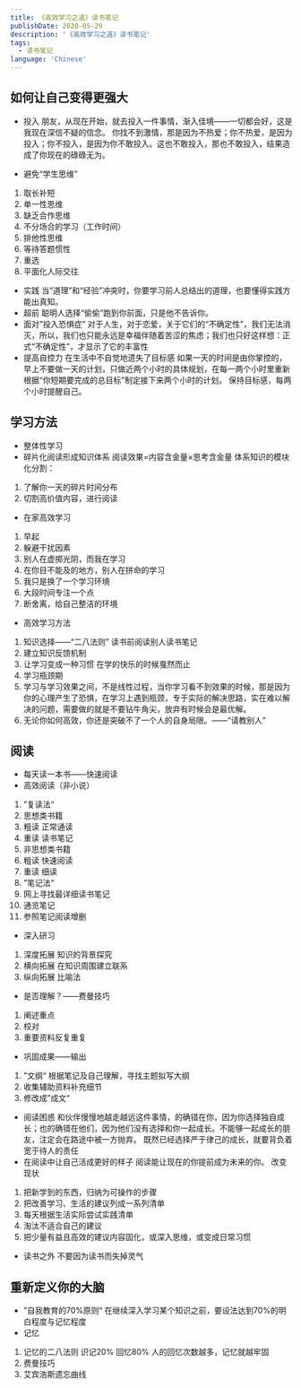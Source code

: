 ```yaml
---
title: 《高效学习之道》读书笔记
publishDate: 2020-05-29
description: '《高效学习之道》读书笔记'
tags:
  - 读书笔记
language: 'Chinese'
---
```


## 如何让自己变得更强大

- 投入
  朋友，从现在开始，就去投入一件事情，渐入佳境——一切都会好，这是我现在深信不疑的信念。
  你找不到激情，那是因为不热爱；你不热爱，是因为投入；你不投入，是因为你不敢投入。这也不敢投入，那也不敢投入，结果造成了你现在的碌碌无为。

- 避免“学生思维”
1. 取长补短
2. 单一性思维
3. 缺乏合作思维
4. 不分场合的学习（工作时间）
5. 排他性思维
6. 等待答题惯性
7. 重选
8. 平面化人际交往
- 实践
  当“道理”和“经验”冲突时，你要学习前人总结出的道理，也要懂得实践方能出真知。
  <!--对的道理很多，通往成功的路也很多，但是只有找到适合自己的，才是对自己而言真正对的。去实践，去尝试，去一次次地错来找到对的路。-->
- 超前
  聪明人选择“偷偷”跑到你前面，只是他不告诉你。
- 面对”投入恐惧症”
  对于人生，对于恋爱，关于它们的“不确定性”，我们无法消灭，所以，我们也只能永远是幸福伴随着苦涩的焦虑；我们也只好这样想：正式“不确定性”，才显示了它的丰富性
- 提高自控力
  在生活中不自觉地遗失了目标感
  如果一天的时间是由你掌控的，早上不要做一天的计划，只做近两个小时的具体规划，在每一两个小时里重新根据“你短期要完成的总目标”制定接下来两个小时的计划。
  保持目标感，每两个小时提醒自己。
## 学习方法
- 整体性学习
- 碎片化阅读形成知识体系
  阅读效果=内容含金量×思考含金量
  体系知识的模块化分割：
1. 了解你一天的碎片时间分布
2. 切割高价值内容，进行阅读
- 在家高效学习
1. 早起
2. 躲避干扰因素
3. 别人在虚掷光阴，而我在学习
4. 在你目不能及的地方，别人在拼命的学习
5. 我只是换了一个学习环境
6. 大段时间专注一个点
7. 断舍离，给自己整洁的环境
- 高效学习方法
1. 知识选择——“二八法则”
    读书前阅读别人读书笔记
2. 建立知识反馈机制
3. 让学习变成一种习惯 在学的快乐的时候戛然而止
4. 学习瓶颈期
5. 学习与学习效果之间，不是线性过程，当你学习看不到效果的时候，那是因为你的心理产生了恐惧，在学习上遇到瓶颈，专于实际的解决思路，实在难以解决的问题，需要做的就是不要钻牛角尖，放弃有时候会是最优解。
6. 无论你如何高效，你还是突破不了一个人的自身局限。——“请教别人”
## 阅读
- 每天读一本书——快速阅读
- 高效阅读（非小说）
1. ”复读法“
2. 思想类书籍
3. 粗读 正常通读
4. 重读 读书笔记
5. 非思想类书籍
6. 粗读 快速阅读
7. 重读 细读
8. ”笔记法“
9. 网上寻找最详细读书笔记
10. 通览笔记
11. 参照笔记阅读增删
- 深入研习
1. 深度拓展 知识的背景探究
2. 横向拓展 在知识周围建立联系
3. 纵向拓展 比喻法
- 是否理解？——费曼技巧
1. 阐述重点
2. 校对
3. 重要资料反复重复
- 巩固成果——输出
1. ”文纲“ 根据笔记及自己理解，寻找主题拟写大纲
2. 收集辅助资料补充细节
3. 修改成”成文“
- 阅读困惑
  和伙伴慢慢地越走越远这件事情，的确错在你，因为你选择独自成长；也的确错在他们，因为他们没有选择和你一起成长。不能够一起成长的朋友，注定会在路途中被一方抛弃。
  既然已经选择严于律己的成长，就要背负着宽于待人的责任
- 在阅读中让自己活成更好的样子
  阅读能让现在的你提前成为未来的你。
  改变现状
1. 把新学到的东西，归纳为可操作的步骤
2. 把改善学习、生活的建议列成一系列清单
3. 每天根据生活实际尝试实践清单
4. 淘汰不适合自己的建议
5. 把少量有益且高效的建议内容固化，或深入思维，或变成日常习惯
- 读书之外
  不要因为读书而失掉灵气
  <!--你要读书，也要独立思考-->
  <!--可以读理念相反的书让自己思考-->
## 重新定义你的大脑
- ”自我教育的70%原则“
  在继续深入学习某个知识之前，要设法达到70%的明白程度与记忆程度
- 记忆
1. 记忆的二八法则
    识记20% 回忆80%
    人的回忆次数越多，记忆就越牢固
2. 费曼技巧
3. 艾宾浩斯遗忘曲线

